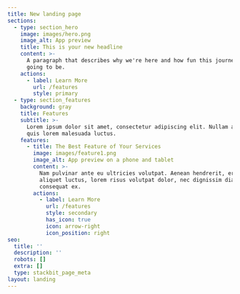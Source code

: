 ```yaml
---
title: New landing page
sections:
  - type: section_hero
    image: images/hero.png
    image_alt: App preview
    title: This is your new headline
    content: >-
      A paragraph that describes why we're here and how fun this journey is
      going to be.
    actions:
      - label: Learn More
        url: /features
        style: primary
  - type: section_features
    background: gray
    title: Features
    subtitle: >-
      Lorem ipsum dolor sit amet, consectetur adipiscing elit. Nullam a metus
      quis lorem malesuada luctus.
    features:
      - title: The Best Feature of Your Services
        image: images/feature1.png
        image_alt: App preview on a phone and tablet
        content: >-
          Nam pulvinar ante eu ultricies volutpat. Aenean hendrerit, eros sed
          aliquet luctus, lorem risus volutpat dolor, nec dignissim diam neque
          consequat ex.
        actions:
          - label: Learn More
            url: /features
            style: secondary
            has_icon: true
            icon: arrow-right
            icon_position: right
seo:
  title: ''
  description: ''
  robots: []
  extra: []
  type: stackbit_page_meta
layout: landing
---
```

